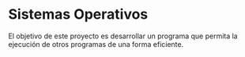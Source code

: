 # Sistemas Operativos
El objetivo de este proyecto es desarrollar un programa que permita la ejecución de otros programas de una forma eficiente.
